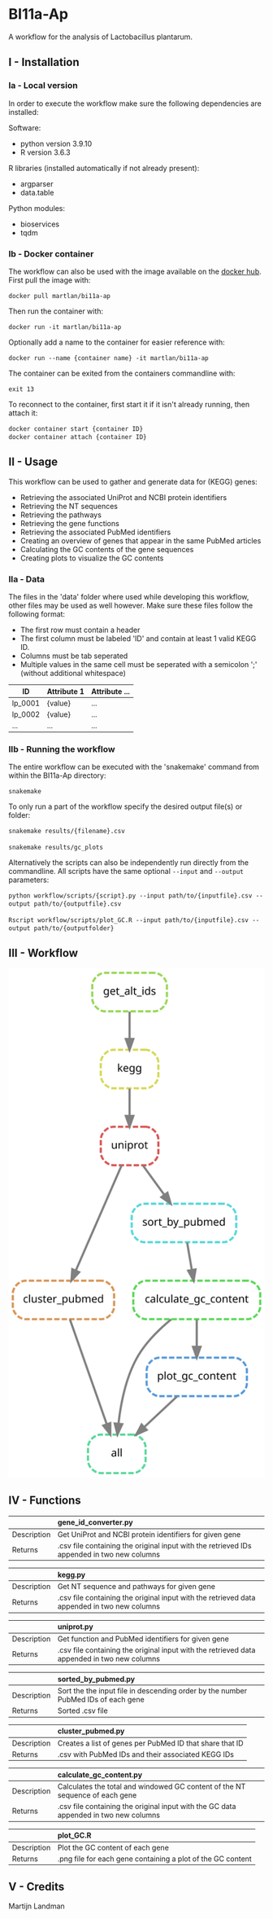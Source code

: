 # BI11a-Ap
A workflow for the analysis of Lactobacillus plantarum.

## I - Installation
### Ia - Local version
In order to execute the workflow make sure the following dependencies are installed:

Software:
- python version 3.9.10
- R version 3.6.3

R libraries (installed automatically if not already present):
- argparser
- data.table

Python modules:
- bioservices
- tqdm

### Ib - Docker container
The workflow can also be used with the image available on the [docker hub](https://hub.docker.com/r/martlan/bi11a-ap).
First pull the image with:
```commandline
docker pull martlan/bi11a-ap
```
Then run the container with:
```commandline
docker run -it martlan/bi11a-ap
```
Optionally add a name to the container for easier reference with:
```commandline
docker run --name {container name} -it martlan/bi11a-ap
```
The container can be exited from the containers commandline with:
```commandline
exit 13
```
To reconnect to the container, first start it if it isn't already running, then attach it:
```commandline
docker container start {container ID}
docker container attach {container ID}
```

## II - Usage
This workflow can be used to gather and generate data for (KEGG) genes:
- Retrieving the associated UniProt and NCBI protein identifiers
- Retrieving the NT sequences
- Retrieving the pathways 
- Retrieving the gene functions
- Retrieving the associated PubMed identifiers
- Creating an overview of genes that appear in the same PubMed articles
- Calculating the GC contents of the gene sequences
- Creating plots to visualize the GC contents

### IIa - Data
The files in the 'data' folder where used while developing this workflow, other files may be used as well however. Make sure these files follow the following format:
- The first row must contain a header
- The first column must be labeled 'ID' and contain at least 1 valid KEGG ID.
- Columns must be tab seperated
- Multiple values in the same cell must be seperated with a semicolon ';' (without additional whitespace)

| ID        | Attribute 1 | Attribute ... |
|-----------|-------------|---------------|
| lp_0001   | {value}     | ...           |
| lp_0002   | {value}     | ...           |
| ...       | ...         | ...           |

### IIb - Running the workflow
The entire workflow can be executed with the 'snakemake' command from within the BI11a-Ap directory:
```commandline
snakemake
```
To only run a part of the workflow specify the desired output file(s) or folder:
```commandline
snakemake results/{filename}.csv

snakemake results/gc_plots
```
Alternatively the scripts can also be independently run directly from the commandline. All scripts have the same optional ```--input``` and ```--output``` parameters:
```commandline
python workflow/scripts/{script}.py --input path/to/{inputfile}.csv --output path/to/{outputfile}.csv

Rscript workflow/scripts/plot_GC.R --input path/to/{inputfile}.csv --output path/to/{outputfolder}
```
## III - Workflow

![Workflow](.github/images/dag.svg?raw=true)

## IV - Functions
|             | gene_id_converter.py                                                                       |
|-------------|:-------------------------------------------------------------------------------------------|
| Description | Get UniProt and NCBI protein identifiers for given gene                                    |
| Returns     | .csv file containing the original input with the retrieved IDs appended in two new columns |

|             | kegg.py                                                                                     |
|-------------|:--------------------------------------------------------------------------------------------|
| Description | Get NT sequence and pathways for given gene                                                 |
| Returns     | .csv file containing the original input with the retrieved data appended in two new columns |

|             | uniprot.py                                                                                  |
|-------------|:--------------------------------------------------------------------------------------------|
| Description | Get function and PubMed identifiers for given gene                                          |
| Returns     | .csv file containing the original input with the retrieved data appended in two new columns |

|             | sorted_by_pubmed.py                                                               |
|-------------|:----------------------------------------------------------------------------------|
| Description | Sort the the input file in descending order by the number PubMed IDs of each gene |
| Returns     | Sorted .csv file                                                                  |

|             | cluster_pubmed.py                                        |
|-------------|:---------------------------------------------------------|
| Description | Creates a list of genes per PubMed ID that share that ID |
| Returns     | .csv with PubMed IDs and their associated KEGG IDs       |

|             | calculate_gc_content.py                                                              |
|-------------|:-------------------------------------------------------------------------------------|
| Description | Calculates the total and windowed GC content of the NT sequence of each gene         |
| Returns     | .csv file containing the original input with the GC data appended in two new columns |

|             | plot_GC.R                                                   |
|-------------|:------------------------------------------------------------|
| Description | Plot the GC content of each gene                            |
| Returns     | .png file for each gene containing a plot of the GC content |

## V - Credits
Martijn Landman

